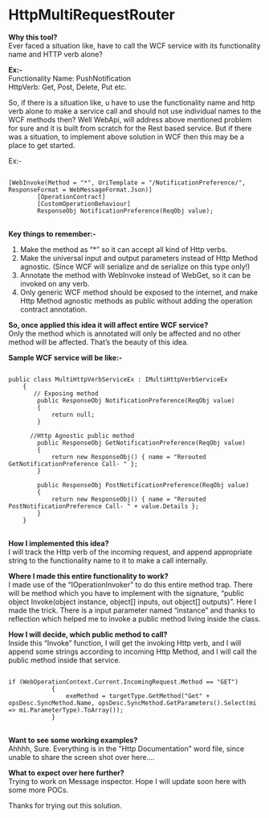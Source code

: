 # HttpMultiRequestRouter

<b>Why this tool?</b> </br>
Ever faced a situation like, have to call the WCF service with its functionality name and HTTP verb alone?  

<b>Ex:-</b></br>
Functionality Name: PushNotification</br>
HttpVerb: Get, Post, Delete, Put etc.</br>

So, if there is a situation like, u have to use the functionality name and http verb alone to make a service call and should not use individual names to the WCF methods then?
Well WebApi, will address above mentioned problem for sure and it is built from scratch for the Rest based service.
But if there was a situation, to implement above solution in WCF then this may be a place to get started.

Ex:-
<pre>
<code>
[WebInvoke(Method = "*", UriTemplate = "/NotificationPreference/", ResponseFormat = WebMessageFormat.Json)]
        [OperationContract]
        [CustomOperationBehaviour]
        ResponseObj NotificationPreference(ReqObj value);
</code>
</pre>

<b>Key things to remember:-</b> </br>
1.	Make the method as “*” so it can accept all kind of Http verbs.
2.	Make the universal input and output parameters instead of Http Method agnostic.
(Since WCF will serialize and de serialize on this type only!)
3.	Annotate the method with WebInvoke instead of WebGet, so it can be invoked on any verb.
4.	Only generic WCF method should be exposed to the internet, and make Http Method agnostic methods as public without adding the operation contract annotation.

<b>So, once applied this idea it will affect entire WCF service?</b></br>
	Only the method which is annotated will only be affected and no other method will be affected. That’s the beauty of this idea.

<b>Sample WCF service will be like:-</b></br>
<pre>
<code>
public class MultiHttpVerbServiceEx : IMultiHttpVerbServiceEx
    {
       // Exposing method
        public ResponseObj NotificationPreference(ReqObj value)        
        {
            return null; 
        }

      //Http Agnostic public method
        public ResponseObj GetNotificationPreference(ReqObj value) 
        {
            return new ResponseObj() { name = "Rerouted GetNotificationPreference Call- " };
        }

        public ResponseObj PostNotificationPreference(ReqObj value)
        {
            return new ResponseObj() { name = "Rerouted PostNotificationPreference Call- " + value.Details };
        }
    }
</code>
</pre>

<b>How I implemented this idea?</b></br>
	I will track the Http verb of the incoming request, and append appropriate string to the functionality name to it to make a call internally.

<b>Where I made this entire functionality to work?</b></br>
	I made use of the “IOperationInvoker” to do this entire method trap.  There will be method which you have to implement with the signature, “public object Invoke(object instance, object[] inputs, out object[] outputs)”. Here I made the trick. There is a input parameter named “instance” and thanks to reflection which helped me to invoke a public method living inside the class. 

<b>How I will decide, which public method to call?</b></br>
  Inside this “Invoke” function, I will get the invoking Http verb, and I will append some strings according to incoming Http Method, and I will call the public method inside that service.

<pre>
<code>
if (WebOperationContext.Current.IncomingRequest.Method == "GET")
            {
                exeMethod = targetType.GetMethod("Get" + opsDesc.SyncMethod.Name, opsDesc.SyncMethod.GetParameters().Select(mi => mi.ParameterType).ToArray());
            }
</code>
</pre>

<b>Want to see some working examples?</b></br>
Ahhhh, Sure. Everything is in the "Http Documentation" word file, since unable to share the screen shot over here....
 
 <b>What to expect over here further?</b></br>
 Trying to work on Message inspector. Hope I will update soon here with some more POCs.
 

 Thanks for trying out this solution.
 
